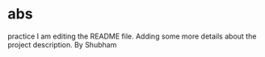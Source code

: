 # abs
practice
I am editing the README file. Adding some more details about the project description.
 By Shubham

